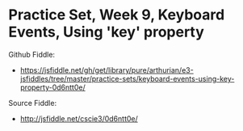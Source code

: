 # Practice Set, Week 9, Keyboard Events, Using 'key' property

Github Fiddle:
- https://jsfiddle.net/gh/get/library/pure/arthurian/e3-jsfiddles/tree/master/practice-sets/keyboard-events-using-key-property-0d6ntt0e/

Source Fiddle:
- http://jsfiddle.net/cscie3/0d6ntt0e/

